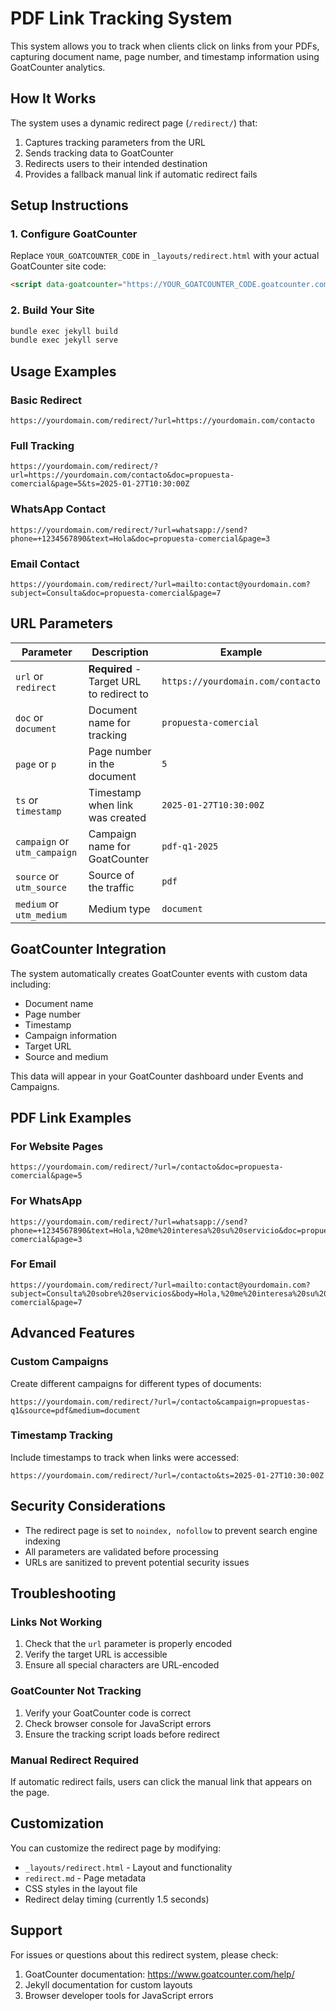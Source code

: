 # PDF Link Tracking System

This system allows you to track when clients click on links from your PDFs, capturing document name, page number, and timestamp information using GoatCounter analytics.

## How It Works

The system uses a dynamic redirect page (`/redirect/`) that:
1. Captures tracking parameters from the URL
2. Sends tracking data to GoatCounter
3. Redirects users to their intended destination
4. Provides a fallback manual link if automatic redirect fails

## Setup Instructions

### 1. Configure GoatCounter

Replace `YOUR_GOATCOUNTER_CODE` in `_layouts/redirect.html` with your actual GoatCounter site code:

```html
<script data-goatcounter="https://YOUR_GOATCOUNTER_CODE.goatcounter.com/count" async src="//gc.zgo.at/count.js"></script>
```

### 2. Build Your Site

```bash
bundle exec jekyll build
bundle exec jekyll serve
```

## Usage Examples

### Basic Redirect

```
https://yourdomain.com/redirect/?url=https://yourdomain.com/contacto
```

### Full Tracking

```
https://yourdomain.com/redirect/?url=https://yourdomain.com/contacto&doc=propuesta-comercial&page=5&ts=2025-01-27T10:30:00Z
```

### WhatsApp Contact

```
https://yourdomain.com/redirect/?url=whatsapp://send?phone=+1234567890&text=Hola&doc=propuesta-comercial&page=3
```

### Email Contact

```
https://yourdomain.com/redirect/?url=mailto:contact@yourdomain.com?subject=Consulta&doc=propuesta-comercial&page=7
```

## URL Parameters

| Parameter | Description | Example |
|-----------|-------------|---------|
| `url` or `redirect` | **Required** - Target URL to redirect to | `https://yourdomain.com/contacto` |
| `doc` or `document` | Document name for tracking | `propuesta-comercial` |
| `page` or `p` | Page number in the document | `5` |
| `ts` or `timestamp` | Timestamp when link was created | `2025-01-27T10:30:00Z` |
| `campaign` or `utm_campaign` | Campaign name for GoatCounter | `pdf-q1-2025` |
| `source` or `utm_source` | Source of the traffic | `pdf` |
| `medium` or `utm_medium` | Medium type | `document` |

## GoatCounter Integration

The system automatically creates GoatCounter events with custom data including:
- Document name
- Page number
- Timestamp
- Campaign information
- Target URL
- Source and medium

This data will appear in your GoatCounter dashboard under Events and Campaigns.

## PDF Link Examples

### For Website Pages
```
https://yourdomain.com/redirect/?url=/contacto&doc=propuesta-comercial&page=5
```

### For WhatsApp
```
https://yourdomain.com/redirect/?url=whatsapp://send?phone=+1234567890&text=Hola,%20me%20interesa%20su%20servicio&doc=propuesta-comercial&page=3
```

### For Email
```
https://yourdomain.com/redirect/?url=mailto:contact@yourdomain.com?subject=Consulta%20sobre%20servicios&body=Hola,%20me%20interesa%20su%20servicio&doc=propuesta-comercial&page=7
```

## Advanced Features

### Custom Campaigns
Create different campaigns for different types of documents:

```
https://yourdomain.com/redirect/?url=/contacto&campaign=propuestas-q1&source=pdf&medium=document
```

### Timestamp Tracking
Include timestamps to track when links were accessed:

```
https://yourdomain.com/redirect/?url=/contacto&ts=2025-01-27T10:30:00Z
```

## Security Considerations

- The redirect page is set to `noindex, nofollow` to prevent search engine indexing
- All parameters are validated before processing
- URLs are sanitized to prevent potential security issues

## Troubleshooting

### Links Not Working
1. Check that the `url` parameter is properly encoded
2. Verify the target URL is accessible
3. Ensure all special characters are URL-encoded

### GoatCounter Not Tracking
1. Verify your GoatCounter code is correct
2. Check browser console for JavaScript errors
3. Ensure the tracking script loads before redirect

### Manual Redirect Required
If automatic redirect fails, users can click the manual link that appears on the page.

## Customization

You can customize the redirect page by modifying:
- `_layouts/redirect.html` - Layout and functionality
- `redirect.md` - Page metadata
- CSS styles in the layout file
- Redirect delay timing (currently 1.5 seconds)

## Support

For issues or questions about this redirect system, please check:
1. GoatCounter documentation: https://www.goatcounter.com/help/
2. Jekyll documentation for custom layouts
3. Browser developer tools for JavaScript errors

